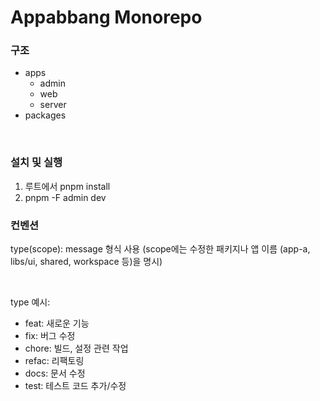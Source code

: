 # Appabbang Monorepo

### 구조
- apps
    - admin
    - web
    - server
- packages

<br />

### 설치 및 실행
1. 루트에서 pnpm install 
2. pnpm -F admin dev


### 컨벤션

type(scope): message 형식 사용
(scope에는 수정한 패키지나 앱 이름 (app-a, libs/ui, shared, workspace 등)을 명시)

<br />

type 예시:
- feat: 새로운 기능
- fix: 버그 수정
- chore: 빌드, 설정 관련 작업
- refac: 리팩토링
- docs: 문서 수정
- test: 테스트 코드 추가/수정

